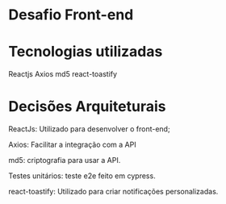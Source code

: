 # Desafio Front-end

# Tecnologias utilizadas

Reactjs
Axios
md5
react-toastify

# Decisões Arquiteturais

ReactJs: Utilizado para desenvolver o front-end;

Axios: Facilitar a integração com a API

md5: criptografia para usar a API.

Testes unitários: teste e2e feito em cypress.

react-toastify: Utilizado para criar notificações personalizadas.




